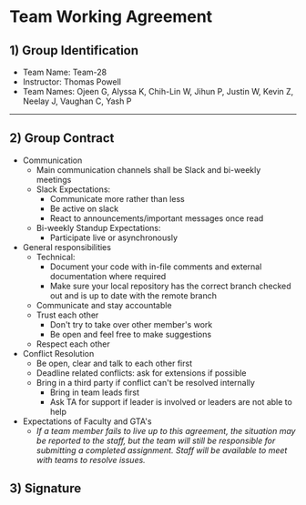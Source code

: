 # Team Working Agreement

## 1) **Group Identification**


- Team Name: Team-28
- Instructor: Thomas Powell
- Team Names: Ojeen G, Alyssa K, Chih-Lin W, Jihun P, Justin W, Kevin Z, Neelay J, Vaughan C, Yash P

---

## 2) **Group Contract**

- Communication
  - Main communication channels shall be Slack and bi-weekly meetings
  - Slack Expectations:
    - Communicate more rather than less
    - Be active on slack
    - React to announcements/important messages once read
  - Bi-weekly Standup Expectations:
    - Participate live or asynchronously
- General responsibilities
  - Technical:
    - Document your code with in-file comments and external documentation where required
    - Make sure your local repository has the correct branch checked out and is up to date with the remote branch
  - Communicate and stay accountable
  - Trust each other
    - Don't try to take over other member's work
    - Be open and feel free to make suggestions
  - Respect each other
- Conflict Resolution
  - Be open, clear and talk to each other first
  - Deadline related conflicts: ask for extensions if possible
  - Bring in a third party if conflict can't be resolved internally
    - Bring in team leads first
    - Ask TA for support if leader is involved or leaders are not able to help
- Expectations of Faculty and GTA's
  - *If a team member fails to live up to this agreement, the situation may be reported to the staff, but the team will still be responsible for submitting a completed assignment. Staff will be available to meet with teams to resolve issues.*

## 3) Signature





